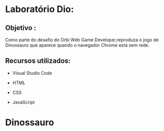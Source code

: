 #	Laboratório Dio:  

## Objetivo :

Como parte do desafio do Orbi Web Game Developer,reproduza o jogo de Dinossauro que aparece quando o navegador Chrome está sem rede.

##	Recursos utilizados:
- Visual Studio Code

- HTML

- CSS

- JavaScript

  
# Dinossauro
